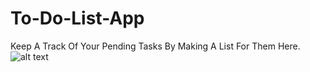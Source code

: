 # To-Do-List-App
Keep A Track Of Your Pending Tasks By Making A List For Them Here.
![alt text](https://github.com/srijitpatra99/[reponame]/blob/master/image/login.png?raw=true)
